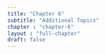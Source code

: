 ```yaml
---
title: "Chapter 6"
subtitle: "Additional Topics"
chapter : "chapter-6"
layout : "full-chapter"
draft: false
---
```

